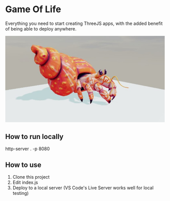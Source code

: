 # Game Of Life
Everything you need to start creating ThreeJS apps, with the added benefit of being able to deploy anywhere.

![The included sample scene, hi lobster](/Documentation/splash.jpg)

## How to run locally
http-server . -p 8080

## How to use
1. Clone this project
2. Edit index.js
3. Deploy to a local server (VS Code's Live Server works well for local testing)